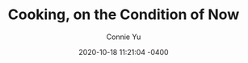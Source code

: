 ---
layout: post

title:  "Cooking, on the Condition of Now"
author: Connie Yu
date:   2020-10-18 11:21:04 -0400

about_author: Connie Yu practices writing, performance, printing, and cooking in Philadelphia. They are a cofounder and otherwise tender to the queer Asian print collective FORTUNE.

how_we_met: Out of these contributors, I think I’ve known Connie the longest. We went to school together, and since then I’ve admired their quiet ferocity and intense intelligence and kindness. Connie was one of the first people I videochatted with in the pandemic, in March—along with mutual friends, we worked on the New York Times Sunday crossword.

email: connie.yu.121(at)gmail(dot)com

---